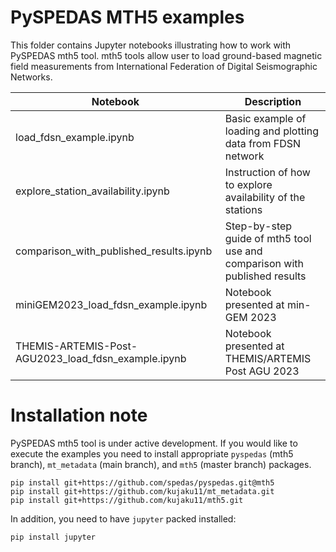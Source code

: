 # PySPEDAS MTH5 examples

This folder contains Jupyter notebooks illustrating how to work with PySPEDAS mth5 tool.
mth5 tools allow user to load ground-based magnetic field measurements from International Federation of Digital Seismographic Networks.

| Notebook                                            | Description                                                               |
|-----------------------------------------------------|---------------------------------------------------------------------------|
| load_fdsn_example.ipynb                             | Basic example of loading and plotting data from FDSN network              |
| explore_station_availability.ipynb                  | Instruction of how to explore availability of the stations                |
| comparison_with_published_results.ipynb             | Step-by-step guide of mth5 tool use and comparison with published results |
| miniGEM2023_load_fdsn_example.ipynb                 | Notebook presented at min-GEM 2023                                        |
| THEMIS-ARTEMIS-Post-AGU2023_load_fdsn_example.ipynb | Notebook presented at THEMIS/ARTEMIS Post AGU 2023                        |

# Installation note

PySPEDAS mth5 tool is under active development. If you would like to execute the examples you need to install appropriate `pyspedas` (mth5 branch), `mt_metadata` (main branch), and `mth5` (master branch) packages.
```
pip install git+https://github.com/spedas/pyspedas.git@mth5
pip install git+https://github.com/kujaku11/mt_metadata.git
pip install git+https://github.com/kujaku11/mth5.git
```

In addition, you need to have `jupyter` packed installed:
```
pip install jupyter
```
